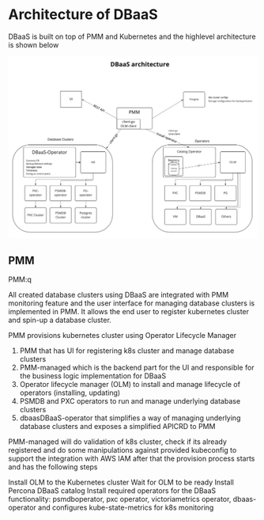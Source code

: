 # Architecture of DBaaS

DBaaS is built on top of PMM and Kubernetes and the highlevel architecture is shown below

![!](../_images/dbaas_arch.jpg)

## PMM

PMM:q


All created database clusters using DBaaS are integrated with PMM monitoring feature and the user interface for managing database clusters is implemented in PMM. It allows the end user to register kubernetes cluster and spin-up a database cluster.

PMM provisions kubernetes cluster using Operator Lifecycle Manager


1. PMM that has UI for registering k8s cluster and manage database clusters
2. PMM-managed which is the backend part for the UI and responsible for the business logic implementation for DBaaS
3. Operator lifecycle manager (OLM) to install and manage lifecycle of operators (installing, updating)
4. PSMDB and PXC operators to run and manage underlying database clusters
5. dbaasDBaaS-operator that simplifies a way of managing underlying database clusters and exposes a simplified APICRD to PMM


PMM-managed will do validation of k8s cluster, check if its already registered and do some manipulations against provided kubeconfig to support the integration with AWS IAM after that the provision process starts and has the following steps

Install OLM to the Kubernetes cluster
Wait for OLM to be ready
Install Percona DBaaS catalog
Install required operators for the DBaaS functionality: psmdboperator, pxc operator, victoriametrics operator, dbaas-operator and configures kube-state-metrics for k8s monitoring

